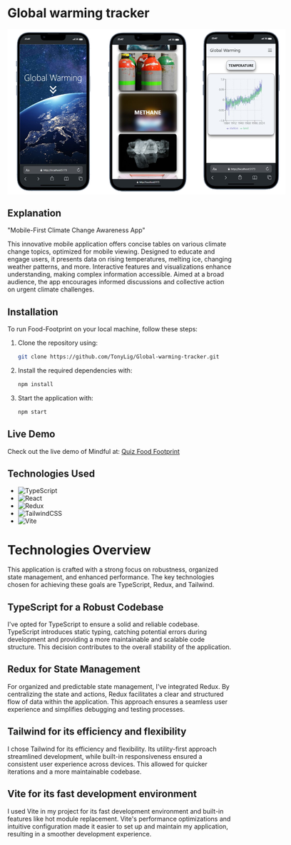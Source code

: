 # Global warming tracker

<div style="display: flex; justify-content: space-between;">
   <img src="./public/Home.png" alt="home page" width="208">
   <img src="./public/Cards.png" alt="quiz page" width="208">
   <img src="./public/Chart.png" alt="quiz page" width="207">
</div>

## Explanation

"Mobile-First Climate Change Awareness App"

This innovative mobile application offers concise tables on various climate change topics, optimized for mobile viewing. Designed to educate and engage users, it presents data on rising temperatures, melting ice, changing weather patterns, and more. Interactive features and visualizations enhance understanding, making complex information accessible. Aimed at a broad audience, the app encourages informed discussions and collective action on urgent climate challenges.

## Installation

To run Food-Footprint on your local machine, follow these steps:

1. Clone the repository using:
   ```bash
   git clone https://github.com/TonyLig/Global-warming-tracker.git
   ```
2. Install the required dependencies with:

   ```bash
   npm install
   ```

3. Start the application with:

   ```bash
   npm start
   ```

## Live Demo

Check out the live demo of Mindful at: [Quiz Food Footprint](https://quiz-food-footprint.vercel.app/)

## Technologies Used

- ![TypeScript](https://img.shields.io/badge/typescript-%23007ACC.svg?style=for-the-badge&logo=typescript&logoColor=white)
- ![React](https://img.shields.io/badge/React-20232A?style=for-the-badge&logo=react&logoColor=61DAFB)
- ![Redux](https://img.shields.io/badge/redux-%23593d88.svg?style=for-the-badge&logo=redux&logoColor=white)
- ![TailwindCSS](https://img.shields.io/badge/tailwindcss-%2338B2AC.svg?style=for-the-badge&logo=tailwind-css&logoColor=white)
- ![Vite](https://img.shields.io/badge/vite-%23646CFF.svg?style=for-the-badge&logo=vite&logoColor=white)

# Technologies Overview

This application is crafted with a strong focus on robustness, organized state management, and enhanced performance. The key technologies chosen for achieving these goals are TypeScript, Redux, and Tailwind.

## TypeScript for a Robust Codebase

I've opted for TypeScript to ensure a solid and reliable codebase. TypeScript introduces static typing, catching potential errors during development and providing a more maintainable and scalable code structure. This decision contributes to the overall stability of the application.

## Redux for State Management

For organized and predictable state management, I've integrated Redux. By centralizing the state and actions, Redux facilitates a clear and structured flow of data within the application. This approach ensures a seamless user experience and simplifies debugging and testing processes.

## Tailwind for its efficiency and flexibility

I chose Tailwind for its efficiency and flexibility. Its utility-first approach streamlined development, while built-in responsiveness ensured a consistent user experience across devices. This allowed for quicker iterations and a more maintainable codebase.

## Vite for its fast development environment

I used Vite in my project for its fast development environment and built-in features like hot module replacement. Vite's performance optimizations and intuitive configuration made it easier to set up and maintain my application, resulting in a smoother development experience.
